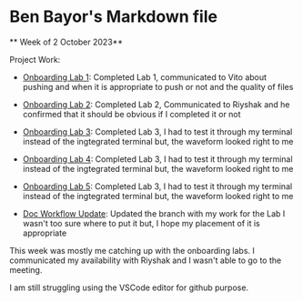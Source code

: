 # Ben Bayor's Markdown file

** Week of 2 October 2023**

Project Work:
  * [Onboarding Lab 1](https://github.com/benclockworks/onboarding-lab-1.git): Completed Lab 1, communicated to Vito about pushing and when it is appropriate to push or not and the quality of files
 
  * [Onboarding Lab 2](https://github.com/benclockworks/onboarding-lab-2.git): Completed Lab 2, Communicated to Riyshak and he confirmed that it should be obvious if I completed it or not 

  * [Onboarding Lab 3](link/to/repo): Completed Lab 3, I had to test it through my terminal instead of the ingtegrated terminal but, the waveform looked right to me 
  * [Onboarding Lab 4](link/to/repo): Completed Lab 3, I had to test it through my terminal instead of the ingtegrated terminal but, the waveform looked right to me 
  * [Onboarding Lab 5](link/to/repo): Completed Lab 3, I had to test it through my terminal instead of the ingtegrated terminal but, the waveform looked right to me 

  * [Doc Workflow Update](link/to/pull_request): Updated the branch with my work for the Lab I wasn't too sure where to put it  but, I hope my placement of it is appropriate


This week was mostly me catching up with the onboarding labs. I communicated my availability with Riyshak and I wasn't able to go to the meeting.

I am still struggling using the VSCode editor for github purpose.

